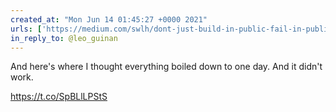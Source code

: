 ```yaml
---
created_at: "Mon Jun 14 01:45:27 +0000 2021"
urls: ['https://medium.com/swlh/dont-just-build-in-public-fail-in-public-815155985da2?sk=d4479f7fc408c8765646fe051c61acb3']
in_reply_to: @leo_guinan
---
```


And here's where I thought everything boiled down to one day. And it didn't work.

https://t.co/SpBLlLPStS
